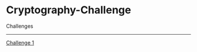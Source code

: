# Cryptography-Challenge
Challenges
_____________
[Challenge 1](https://vcloud25.github.io/Cryptography-Challenge/Challenge%201/)
